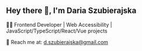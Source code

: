 ## Hey there 👋, I'm Daria Szubierajska

👷‍♀️ Frontend Developer | Web Accessibility | JavaScript/TypeScript/React/Vue projects

🚀 Reach me at: d.szubierajska@gmail.com

<!--
**Daria0304/Daria0304** is a ✨ _special_ ✨ repository because its `README.md` (this file) appears on your GitHub profile.

Here are some ideas to get you started:

- 🔭 I’m currently working on ...
- 🌱 I’m currently learning ...
- 👯 I’m looking to collaborate on ...
- 🤔 I’m looking for help with ...
- 💬 Ask me about ...
📫 Reach me here or at: d.szubierajska@gmail.com
- 😄 Pronouns: ...
- ⚡ Fun fact: ...
-->
